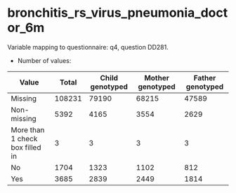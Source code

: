 # bronchitis_rs_virus_pneumonia_doctor_6m
Variable mapping to questionnaire: q4, question DD281.
- Number of values:

| Value | Total | Child genotyped | Mother genotyped | Father genotyped |
| ----- | ----- | --------------- | ---------------- | ---------------- |
| Missing | 108231 | 79190 | 68215 | 47589 |
| Non-missing | 5392 | 4165 | 3554 | 2629 |
| More than 1 check box filled in | 3 | 3 | 3 |3 |
| No | 1704 | 1323 | 1102 |812 |
| Yes | 3685 | 2839 | 2449 |1814 |



